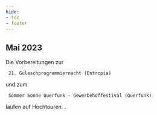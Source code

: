 ```yaml
---
hide:
- toc
- footer
---
```

## Mai 2023

Die Vorbereitungen zur 

     21. Gulaschprogrammiernacht (Entropia) 
     
und zum

     Sommer Sonne Querfunk - Gewerbehoffestival (Querfunk)
     
laufen auf Hochtouren. . 
